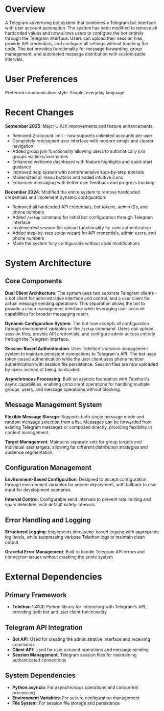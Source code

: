 # Overview

A Telegram advertising bot system that combines a Telegram bot interface with user account automation. The system has been modified to remove all hardcoded values and now allows users to configure the bot entirely through the Telegram interface. Users can upload their session files, provide API credentials, and configure all settings without touching the code. The bot provides functionality for message forwarding, group management, and automated message distribution with customizable intervals.

# User Preferences

Preferred communication style: Simple, everyday language.

# Recent Changes

**September 2025**: Major UI/UX improvements and feature enhancements:
- Removed 2-account limit - now supports unlimited accounts per user
- Completely redesigned user interface with modern emojis and clearer navigation
- Added group join functionality allowing users to automatically join groups via links/usernames
- Enhanced welcome dashboard with feature highlights and quick start guidance
- Improved help system with comprehensive step-by-step tutorials
- Modernized all menu buttons and added intuitive icons
- Enhanced messaging with better user feedback and progress tracking

**December 2024**: Modified the entire system to remove hardcoded credentials and implement dynamic configuration:
- Removed all hardcoded API credentials, bot tokens, admin IDs, and phone numbers
- Added `/setup` command for initial bot configuration through Telegram interface
- Implemented session file upload functionality for user authentication
- Added step-by-step setup wizard for API credentials, admin users, and phone numbers
- Made the system fully configurable without code modifications

# System Architecture

## Core Components

**Dual Client Architecture**: The system uses two separate Telegram clients - a bot client for administrative interface and control, and a user client for actual message sending operations. This separation allows the bot to provide a clean management interface while leveraging user account capabilities for broader messaging reach.

**Dynamic Configuration System**: The bot now accepts all configuration through environment variables or the `/setup` command. Users can upload session files, provide API credentials, and configure admin access entirely through the Telegram interface.

**Session-Based Authentication**: Uses Telethon's session management system to maintain persistent connections to Telegram's API. The bot uses token-based authentication while the user client uses phone number authentication with session file persistence. Session files are now uploaded by users instead of being hardcoded.

**Asynchronous Processing**: Built on asyncio foundation with Telethon's async capabilities, enabling concurrent operations for handling multiple groups, users, and message operations without blocking.

## Message Management System

**Flexible Message Storage**: Supports both single message mode and random message selection from a list. Messages can be forwarded from existing Telegram messages or composed directly, providing flexibility in content management.

**Target Management**: Maintains separate sets for group targets and individual user targets, allowing for different distribution strategies and audience segmentation.

## Configuration Management

**Environment-Based Configuration**: Designed to accept configuration through environment variables for secure deployment, with fallback to user input for development scenarios.

**Interval Control**: Configurable send intervals to prevent rate limiting and spam detection, with default safety intervals.

## Error Handling and Logging

**Structured Logging**: Implements timestamp-based logging with appropriate log levels, while suppressing verbose Telethon logs to maintain clean output.

**Graceful Error Management**: Built to handle Telegram API errors and connection issues without crashing the entire system.

# External Dependencies

## Primary Framework
- **Telethon 1.41.2**: Python library for interacting with Telegram's API, providing both bot and user client functionality

## Telegram API Integration
- **Bot API**: Used for creating the administrative interface and receiving commands
- **Client API**: Used for user account operations and message sending
- **Session Management**: Telegram session files for maintaining authenticated connections

## System Dependencies
- **Python asyncio**: For asynchronous operations and concurrent processing
- **Environment Variables**: For secure configuration management
- **File System**: For session file storage and persistence